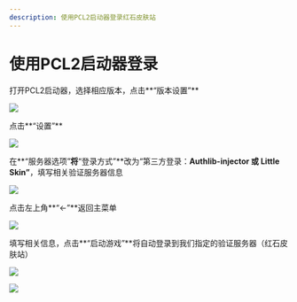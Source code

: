```yaml
---
description: 使用PCL2启动器登录红石皮肤站
---
```


# 使用PCL2启动器登录

打开PCL2启动器，选择相应版本，点击**“版本设置”**

![](../../../.gitbook/assets/FHIMQ@}]\`}2ORP%V21%9G0H.png)

点击**“设置”**

![](../../../.gitbook/assets/R7X8M9X0A{U4KITQ\_8\~\`8NM.png)

在**“服务器选项”**将**“登录方式”**改为“第三方登录：**Authlib-injector 或 Little Skin”**，填写相关验证服务器信息

![](../../../.gitbook/assets/XPMP1EW1GEK\)\`%G0K6LA3\~I.png)

点击左上角**“←”**返回主菜单

![](../../../.gitbook/assets/XTF3\_SR\)0WN13{CHM1H7UXT.png)

填写相关信息，点击**“启动游戏”**将自动登录到我们指定的验证服务器（红石皮肤站）

![](../../../.gitbook/assets/{ZPPER\`MT8ZIC8G6}PV]\(\`V.png)

![](../../../.gitbook/assets/1MP6{\(O]YFD]\~O80EDJ22ZC.png)
